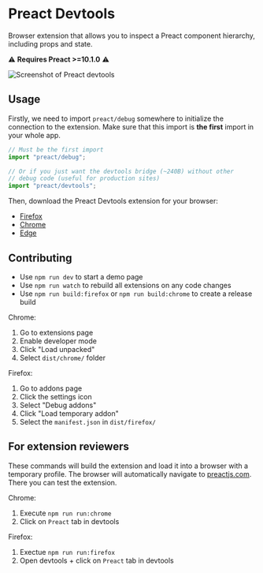 # Preact Devtools

Browser extension that allows you to inspect a Preact component hierarchy,
including props and state.

⚠️ **Requires Preact >=10.1.0** ⚠️

![Screenshot of Preact devtools](media/preact-chrome-light.png)

## Usage

Firstly, we need to import `preact/debug` somewhere to initialize the connection
to the extension. Make sure that this import is **the first** import in your
whole app.

```javascript
// Must be the first import
import "preact/debug";

// Or if you just want the devtools bridge (~240B) without other
// debug code (useful for production sites)
import "preact/devtools";
```

Then, download the Preact Devtools extension for your browser:

- [Firefox](https://addons.mozilla.org/en-US/firefox/addon/preact-devtools/)
- [Chrome](https://chrome.google.com/webstore/detail/preact-developer-tools/ilcajpmogmhpliinlbcdebhbcanbghmd)
- [Edge](https://microsoftedge.microsoft.com/addons/detail/hdkhobcafnfejjieimdkmjaiihkjpmhk)

## Contributing

- Use `npm run dev` to start a demo page
- Use `npm run watch` to rebuild all extensions on any code changes
- Use `npm run build:firefox` or `npm run build:chrome` to create a release build

Chrome:

1. Go to extensions page
2. Enable developer mode
3. Click "Load unpacked"
4. Select `dist/chrome/` folder

Firefox:

1. Go to addons page
2. Click the settings icon
3. Select "Debug addons"
4. Click "Load temporary addon"
5. Select the `manifest.json` in `dist/firefox/`

## For extension reviewers

These commands will build the extension and load it into a browser with a temporary profile. The browser will automatically navigate to [preactjs.com](https://preactjs.com). There you can test the extension.

Chrome:

1. Execute `npm run run:chrome`
2. Click on `Preact` tab in devtools

Firefox:

1. Exectue `npm run run:firefox`
2. Open devtools + click on `Preact` tab in devtools

